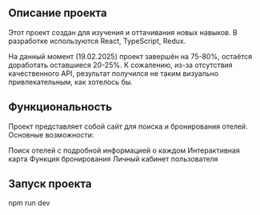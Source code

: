 <h2>Описание проекта</h2>

Этот проект создан для изучения и оттачивания новых навыков. В разработке используются React, TypeScript, Redux.

На данный момент (19.02.2025) проект завершён на 75-80%, остаётся доработать оставшиеся 20-25%. К сожалению, из-за отсутствия качественного API, результат получился не таким визуально привлекательным, как хотелось бы.

<h2>Функциональность</h2>

Проект представляет собой сайт для поиска и бронирования отелей. Основные возможности:

Поиск отелей с подробной информацией о каждом
Интерактивная карта
Функция бронирования
Личный кабинет пользователя

<h2>Запуск проекта</h2>

npm run dev
